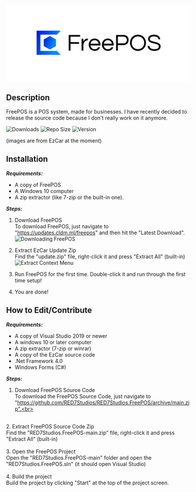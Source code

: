 ![Logo](https://raw.githubusercontent.com/RED7Studios/RED7Studios.FreePOS/master/Content/Cover.png)
## Description
FreePOS is a POS system, made for businesses. I have recently decided to release the source code because I don't really work on it anymore.

![Downloads](https://img.shields.io/github/downloads/RED7Studios/RED7Studios.FreePOS/total)
![Repo Size](https://img.shields.io/github/repo-size/RED7Studios/RED7Studios.FreePOS)
![Version](https://img.shields.io/github/v/release/RED7Studios/RED7Studios.FreePOS)


(images are from EzCar at the moment)
## Installation
**_Requirements:_**
- A copy of FreePOS
- A Windows 10 computer
- A zip extractor (like 7-zip or the built-in one).

**_Steps:_**
1. Download FreePOS<br>
To download FreePOS, just navigate to "https://updates.cldm.ml/freepos" and then hit the "Latest Download".<br>
![Downloading FreePOS](https://i.imgur.com/PtrOGMJ.png)<br>

2. Extract EzCar Update Zip<br>
Find the "update.zip" file, right-click it and press "Extract All" (built-in)<br>
![Extract Context Menu](https://i.imgur.com/TYto2hB.png)<br>

3. Run FreePOS for the first time.
Double-click it and run through the first time setup!<br>

4. You are done!

## How to Edit/Contribute
**_Requirements:_**
- A copy of Visual Studio 2019 or newer
- A windows 10 or later computer
- A zip extractor (7-zip or winrar)
- A copy of the EzCar source code
- .Net Framework 4.0
- Windows Forms (C#)

**_Steps:_**
1. Download FreePOS Source Code<br>
To download the FreePOS Source Code, just navigate to "https://github.com/RED7Studios/RED7Studios.FreePOS/archive/main.zip".<br>
<br>
2. Extract FreePOS Source Code Zip<br>
Find the "RED7Studios.FreePOS-main.zip" file, right-click it and press "Extract All" (built-in)<br>
<br>
3. Open the FreePOS Project<br>
Open the "RED7Studios.FreePOS-main" folder and open the "RED7Studios.FreePOS.sln" (it should open Visual Studio)<br>
<br>
4. Build the project<br>
Build the project by clicking "Start" at the top of the project screen.
